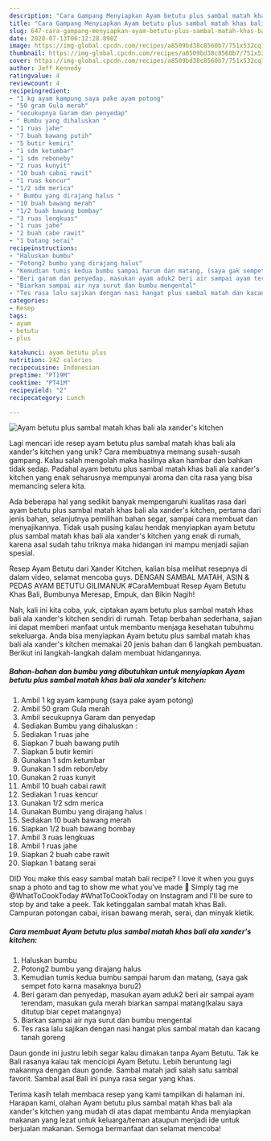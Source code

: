```yaml
---
description: "Cara Gampang Menyiapkan Ayam betutu plus sambal matah khas bali ala xander&amp;#39;s kitchen yang Menggugah Selera"
title: "Cara Gampang Menyiapkan Ayam betutu plus sambal matah khas bali ala xander&amp;#39;s kitchen yang Menggugah Selera"
slug: 647-cara-gampang-menyiapkan-ayam-betutu-plus-sambal-matah-khas-bali-ala-xander-and-39-s-kitchen-yang-menggugah-selera
date: 2020-07-13T06:12:28.890Z
image: https://img-global.cpcdn.com/recipes/a8509bd38c8560b7/751x532cq70/ayam-betutu-plus-sambal-matah-khas-bali-ala-xanders-kitchen-foto-resep-utama.jpg
thumbnail: https://img-global.cpcdn.com/recipes/a8509bd38c8560b7/751x532cq70/ayam-betutu-plus-sambal-matah-khas-bali-ala-xanders-kitchen-foto-resep-utama.jpg
cover: https://img-global.cpcdn.com/recipes/a8509bd38c8560b7/751x532cq70/ayam-betutu-plus-sambal-matah-khas-bali-ala-xanders-kitchen-foto-resep-utama.jpg
author: Jeff Kennedy
ratingvalue: 4
reviewcount: 4
recipeingredient:
- "1 kg ayam kampung saya pake ayam potong"
- "50 gram Gula merah"
- "secukupnya Garam dan penyedap"
- " Bumbu yang dihaluskan "
- "1 ruas jahe"
- "7 buah bawang putih"
- "5 butir kemiri"
- "1 sdm ketumbar"
- "1 sdm reboneby"
- "2 ruas kunyit"
- "10 buah cabai rawit"
- "1 ruas kencur"
- "1/2 sdm merica"
- " Bumbu yang dirajang halus "
- "10 buah bawang merah"
- "1/2 buah bawang bombay"
- "3 ruas lengkuas"
- "1 ruas jahe"
- "2 buah cabe rawit"
- "1 batang serai"
recipeinstructions:
- "Haluskan bumbu"
- "Potong2 bumbu yang dirajang halus"
- "Kemudian tumis kedua bumbu sampai harum dan matang, (saya gak sempet foto karna masaknya buru2)"
- "Beri garam dan penyedap, masukan ayam aduk2 beri air sampai ayam terendam, masukan gula merah biarkan sampai matang(kalau saya ditutup biar cepet matangnya)"
- "Biarkan sampai air nya surut dan bumbu mengental"
- "Tes rasa lalu sajikan dengan nasi hangat plus sambal matah dan kacang tanah goreng"
categories:
- Resep
tags:
- ayam
- betutu
- plus

katakunci: ayam betutu plus 
nutrition: 242 calories
recipecuisine: Indonesian
preptime: "PT19M"
cooktime: "PT41M"
recipeyield: "2"
recipecategory: Lunch

---
```



![Ayam betutu plus sambal matah khas bali ala xander&#39;s kitchen](https://img-global.cpcdn.com/recipes/a8509bd38c8560b7/751x532cq70/ayam-betutu-plus-sambal-matah-khas-bali-ala-xanders-kitchen-foto-resep-utama.jpg)

Lagi mencari ide resep ayam betutu plus sambal matah khas bali ala xander&#39;s kitchen yang unik? Cara membuatnya memang susah-susah gampang. Kalau salah mengolah maka hasilnya akan hambar dan bahkan tidak sedap. Padahal ayam betutu plus sambal matah khas bali ala xander&#39;s kitchen yang enak seharusnya mempunyai aroma dan cita rasa yang bisa memancing selera kita.

Ada beberapa hal yang sedikit banyak mempengaruhi kualitas rasa dari ayam betutu plus sambal matah khas bali ala xander&#39;s kitchen, pertama dari jenis bahan, selanjutnya pemilihan bahan segar, sampai cara membuat dan menyajikannya. Tidak usah pusing kalau hendak menyiapkan ayam betutu plus sambal matah khas bali ala xander&#39;s kitchen yang enak di rumah, karena asal sudah tahu triknya maka hidangan ini mampu menjadi sajian spesial.

Resep Ayam Betutu dari Xander Kitchen, kalian bisa melihat resepnya di dalam video, selamat mencoba guys. DENGAN SAMBAL MATAH, ASIN &amp; PEDAS AYAM BETUTU GILIMANUK #CaraMembuat Resep Ayam Betutu Khas Bali, Bumbunya Meresap, Empuk, dan Bikin Nagih!


Nah, kali ini kita coba, yuk, ciptakan ayam betutu plus sambal matah khas bali ala xander&#39;s kitchen sendiri di rumah. Tetap berbahan sederhana, sajian ini dapat memberi manfaat untuk membantu menjaga kesehatan tubuhmu sekeluarga. Anda bisa menyiapkan Ayam betutu plus sambal matah khas bali ala xander&#39;s kitchen memakai 20 jenis bahan dan 6 langkah pembuatan. Berikut ini langkah-langkah dalam membuat hidangannya.

<!--inarticleads1-->

##### Bahan-bahan dan bumbu yang dibutuhkan untuk menyiapkan Ayam betutu plus sambal matah khas bali ala xander&#39;s kitchen:

1. Ambil 1 kg ayam kampung (saya pake ayam potong)
1. Ambil 50 gram Gula merah
1. Ambil secukupnya Garam dan penyedap
1. Sediakan  Bumbu yang dihaluskan :
1. Sediakan 1 ruas jahe
1. Siapkan 7 buah bawang putih
1. Siapkan 5 butir kemiri
1. Gunakan 1 sdm ketumbar
1. Gunakan 1 sdm rebon/eby
1. Gunakan 2 ruas kunyit
1. Ambil 10 buah cabai rawit
1. Sediakan 1 ruas kencur
1. Gunakan 1/2 sdm merica
1. Gunakan  Bumbu yang dirajang halus :
1. Sediakan 10 buah bawang merah
1. Siapkan 1/2 buah bawang bombay
1. Ambil 3 ruas lengkuas
1. Ambil 1 ruas jahe
1. Siapkan 2 buah cabe rawit
1. Siapkan 1 batang serai


DID You make this easy sambal matah bali recipe? I love it when you guys snap a photo and tag to show me what you&#39;ve made 🙂 Simply tag me @WhatToCookToday #WhatToCookToday on Instagram and I&#39;ll be sure to stop by and take a peek. Tak ketinggalan sambal matah khas Bali. Campuran potongan cabai, irisan bawang merah, serai, dan minyak kletik. 

<!--inarticleads2-->

##### Cara membuat Ayam betutu plus sambal matah khas bali ala xander&#39;s kitchen:

1. Haluskan bumbu
1. Potong2 bumbu yang dirajang halus
1. Kemudian tumis kedua bumbu sampai harum dan matang, (saya gak sempet foto karna masaknya buru2)
1. Beri garam dan penyedap, masukan ayam aduk2 beri air sampai ayam terendam, masukan gula merah biarkan sampai matang(kalau saya ditutup biar cepet matangnya)
1. Biarkan sampai air nya surut dan bumbu mengental
1. Tes rasa lalu sajikan dengan nasi hangat plus sambal matah dan kacang tanah goreng


Daun gonde ini justru lebih segar kalau dimakan tanpa Ayam Betutu. Tak ke Bali rasanya kalau tak mencicipi Ayam Betutu. Lebih beruntung lagi makannya dengan daun gonde. Sambal matah jadi salah satu sambal favorit. Sambal asal Bali ini punya rasa segar yang khas. 

Terima kasih telah membaca resep yang kami tampilkan di halaman ini. Harapan kami, olahan Ayam betutu plus sambal matah khas bali ala xander&#39;s kitchen yang mudah di atas dapat membantu Anda menyiapkan makanan yang lezat untuk keluarga/teman ataupun menjadi ide untuk berjualan makanan. Semoga bermanfaat dan selamat mencoba!
